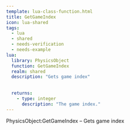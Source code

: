 ```yaml
---
template: lua-class-function.html
title: GetGameIndex
icon: lua-shared
tags:
  - lua
  - shared
  - needs-verification
  - needs-example
lua:
  library: PhysicsObject
  function: GetGameIndex
  realm: shared
  description: "Gets game index"
  
  
  returns:
    - type: integer
      description: "The game index."
---
```


<div class="lua__search__keywords">
PhysicsObject:GetGameIndex &#x2013; Gets game index
</div>
